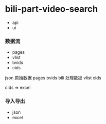 # bili-part-video-search
- api
- ui
### 数据流
- pages
- vlist
- bvids
- cids

json 原始数据 pages bvids
bili 处理数据 vlist cids

cids => excel
### 导入导出
- json
- excel
